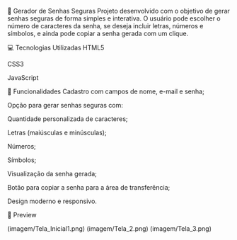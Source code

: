 🔐 Gerador de Senhas Seguras
Projeto desenvolvido com o objetivo de gerar senhas seguras de forma simples e interativa. O usuário pode escolher o número de caracteres da senha, se deseja incluir letras, números e símbolos, e ainda pode copiar a senha gerada com um clique.

💻 Tecnologias Utilizadas
HTML5

CSS3

JavaScript

🎯 Funcionalidades
Cadastro com campos de nome, e-mail e senha;

Opção para gerar senhas seguras com:

Quantidade personalizada de caracteres;

Letras (maiúsculas e minúsculas);

Números;

Símbolos;

Visualização da senha gerada;

Botão para copiar a senha para a área de transferência;

Design moderno e responsivo.

📸 Preview

(imagem/Tela_Inicial1.png)
(imagem/Tela_2.png)
(imagem/Tela_3.png)

